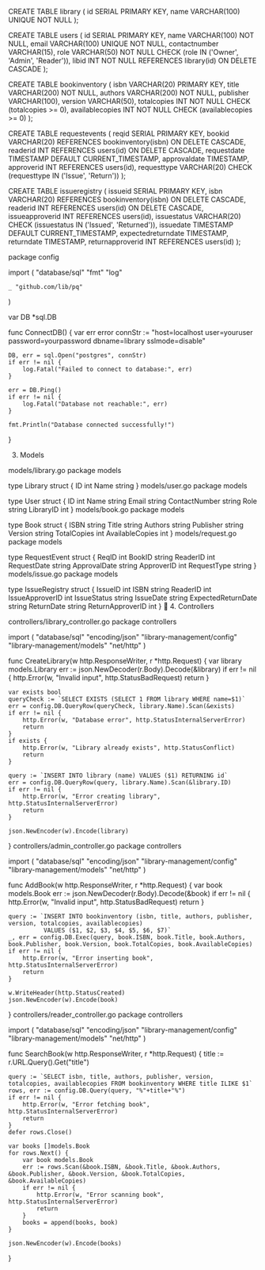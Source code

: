 
CREATE TABLE library (
    id SERIAL PRIMARY KEY,
    name VARCHAR(100) UNIQUE NOT NULL
);

CREATE TABLE users (
    id SERIAL PRIMARY KEY,
    name VARCHAR(100) NOT NULL,
    email VARCHAR(100) UNIQUE NOT NULL,
    contactnumber VARCHAR(15),
    role VARCHAR(50) NOT NULL CHECK (role IN ('Owner', 'Admin', 'Reader')),
    libid INT NOT NULL REFERENCES library(id) ON DELETE CASCADE
);

CREATE TABLE bookinventory (
    isbn VARCHAR(20) PRIMARY KEY,
    title VARCHAR(200) NOT NULL,
    authors VARCHAR(200) NOT NULL,
    publisher VARCHAR(100),
    version VARCHAR(50),
    totalcopies INT NOT NULL CHECK (totalcopies >= 0),
    availablecopies INT NOT NULL CHECK (availablecopies >= 0)
);

CREATE TABLE requestevents (
    reqid SERIAL PRIMARY KEY,
    bookid VARCHAR(20) REFERENCES bookinventory(isbn) ON DELETE CASCADE,
    readerid INT REFERENCES users(id) ON DELETE CASCADE,
    requestdate TIMESTAMP DEFAULT CURRENT_TIMESTAMP,
    approvaldate TIMESTAMP,
    approverid INT REFERENCES users(id),
    requesttype VARCHAR(20) CHECK (requesttype IN ('Issue', 'Return'))
);

CREATE TABLE issueregistry (
    issueid SERIAL PRIMARY KEY,
    isbn VARCHAR(20) REFERENCES bookinventory(isbn) ON DELETE CASCADE,
    readerid INT REFERENCES users(id) ON DELETE CASCADE,
    issueapproverid INT REFERENCES users(id),
    issuestatus VARCHAR(20) CHECK (issuestatus IN ('Issued', 'Returned')),
    issuedate TIMESTAMP DEFAULT CURRENT_TIMESTAMP,
    expectedreturndate TIMESTAMP,
    returndate TIMESTAMP,
    returnapproverid INT REFERENCES users(id)
);


package config

import (
    "database/sql"
    "fmt"
    "log"

    _ "github.com/lib/pq"
)

var DB *sql.DB

func ConnectDB() {
    var err error
    connStr := "host=localhost user=youruser password=yourpassword dbname=library sslmode=disable"
    
    DB, err = sql.Open("postgres", connStr)
    if err != nil {
        log.Fatal("Failed to connect to database:", err)
    }

    err = DB.Ping()
    if err != nil {
        log.Fatal("Database not reachable:", err)
    }

    fmt.Println("Database connected successfully!")
}



3. Models

models/library.go
package models

type Library struct {
    ID   int
    Name string
}
models/user.go
package models

type User struct {
    ID            int
    Name          string
    Email         string
    ContactNumber string
    Role          string
    LibraryID     int
}
models/book.go
package models

type Book struct {
    ISBN           string
    Title          string
    Authors        string
    Publisher      string
    Version        string
    TotalCopies    int
    AvailableCopies int
}
models/request.go
package models

type RequestEvent struct {
    ReqID        int
    BookID       string
    ReaderID     int
    RequestDate  string
    ApprovalDate string
    ApproverID   int
    RequestType  string
}
models/issue.go
package models

type IssueRegistry struct {
    IssueID          int
    ISBN            string
    ReaderID        int
    IssueApproverID int
    IssueStatus     string
    IssueDate       string
    ExpectedReturnDate string
    ReturnDate      string
    ReturnApproverID int
}
📌 4. Controllers

controllers/library_controller.go
package controllers

import (
    "database/sql"
    "encoding/json"
    "library-management/config"
    "library-management/models"
    "net/http"
)

func CreateLibrary(w http.ResponseWriter, r *http.Request) {
    var library models.Library
    err := json.NewDecoder(r.Body).Decode(&library)
    if err != nil {
        http.Error(w, "Invalid input", http.StatusBadRequest)
        return
    }

    var exists bool
    queryCheck := `SELECT EXISTS (SELECT 1 FROM library WHERE name=$1)`
    err = config.DB.QueryRow(queryCheck, library.Name).Scan(&exists)
    if err != nil {
        http.Error(w, "Database error", http.StatusInternalServerError)
        return
    }
    if exists {
        http.Error(w, "Library already exists", http.StatusConflict)
        return
    }

    query := `INSERT INTO library (name) VALUES ($1) RETURNING id`
    err = config.DB.QueryRow(query, library.Name).Scan(&library.ID)
    if err != nil {
        http.Error(w, "Error creating library", http.StatusInternalServerError)
        return
    }

    json.NewEncoder(w).Encode(library)
}
controllers/admin_controller.go
package controllers

import (
    "database/sql"
    "encoding/json"
    "library-management/config"
    "library-management/models"
    "net/http"
)

func AddBook(w http.ResponseWriter, r *http.Request) {
    var book models.Book
    err := json.NewDecoder(r.Body).Decode(&book)
    if err != nil {
        http.Error(w, "Invalid input", http.StatusBadRequest)
        return
    }

    query := `INSERT INTO bookinventory (isbn, title, authors, publisher, version, totalcopies, availablecopies) 
              VALUES ($1, $2, $3, $4, $5, $6, $7)`
    _, err = config.DB.Exec(query, book.ISBN, book.Title, book.Authors, book.Publisher, book.Version, book.TotalCopies, book.AvailableCopies)
    if err != nil {
        http.Error(w, "Error inserting book", http.StatusInternalServerError)
        return
    }

    w.WriteHeader(http.StatusCreated)
    json.NewEncoder(w).Encode(book)
}
controllers/reader_controller.go
package controllers

import (
    "database/sql"
    "encoding/json"
    "library-management/config"
    "library-management/models"
    "net/http"
)

func SearchBook(w http.ResponseWriter, r *http.Request) {
    title := r.URL.Query().Get("title")

    query := `SELECT isbn, title, authors, publisher, version, totalcopies, availablecopies FROM bookinventory WHERE title ILIKE $1`
    rows, err := config.DB.Query(query, "%"+title+"%")
    if err != nil {
        http.Error(w, "Error fetching book", http.StatusInternalServerError)
        return
    }
    defer rows.Close()

    var books []models.Book
    for rows.Next() {
        var book models.Book
        err := rows.Scan(&book.ISBN, &book.Title, &book.Authors, &book.Publisher, &book.Version, &book.TotalCopies, &book.AvailableCopies)
        if err != nil {
            http.Error(w, "Error scanning book", http.StatusInternalServerError)
            return
        }
        books = append(books, book)
    }

    json.NewEncoder(w).Encode(books)
}










